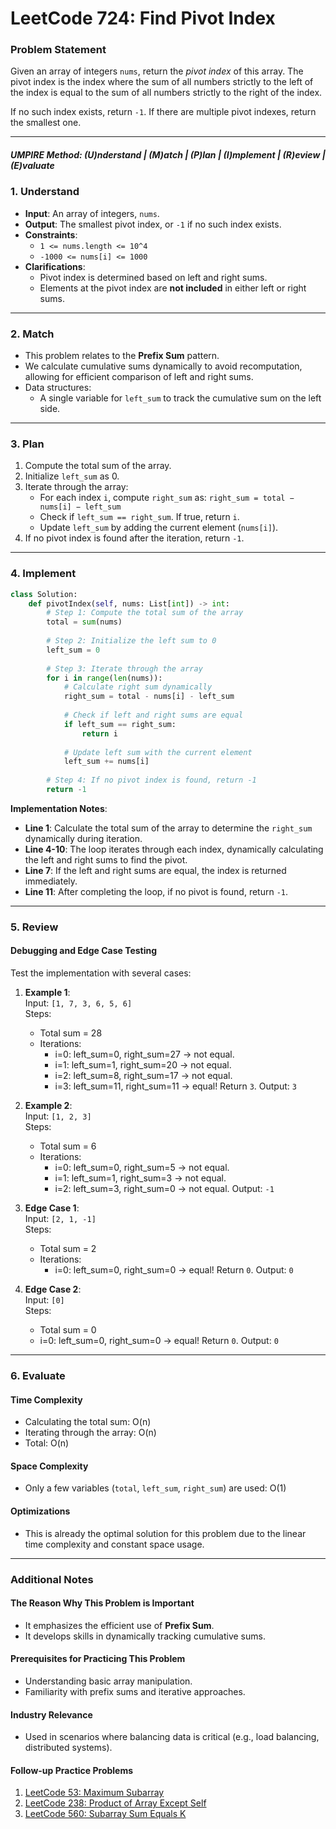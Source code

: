 
# LeetCode 724: Find Pivot Index

### **Problem Statement**

Given an array of integers `nums`, return the *pivot index* of this array. The pivot index is the index where the sum of all numbers strictly to the left of the index is equal to the sum of all numbers strictly to the right of the index.

If no such index exists, return `-1`. If there are multiple pivot indexes, return the smallest one.

---

##### UMPIRE Method: (U)nderstand | (M)atch | (P)lan | (I)mplement | (R)eview | (E)valuate

### **1. Understand**

- **Input**: An array of integers, `nums`.
- **Output**: The smallest pivot index, or `-1` if no such index exists.
- **Constraints**:
  - `1 <= nums.length <= 10^4`
  - `-1000 <= nums[i] <= 1000`
- **Clarifications**:
  - Pivot index is determined based on left and right sums.
  - Elements at the pivot index are **not included** in either left or right sums.

---

### **2. Match**

- This problem relates to the **Prefix Sum** pattern.
- We calculate cumulative sums dynamically to avoid recomputation, allowing for efficient comparison of left and right sums.
- Data structures:
  - A single variable for `left_sum` to track the cumulative sum on the left side.

---

### **3. Plan**

1. Compute the total sum of the array.
2. Initialize `left_sum` as 0.
3. Iterate through the array:
   - For each index `i`, compute `right_sum` as: ` right_sum = total − nums[i] − left_sum `
   - Check if `left_sum == right_sum`. If true, return `i`.
   - Update `left_sum` by adding the current element (`nums[i]`).
4. If no pivot index is found after the iteration, return `-1`.

---

### **4. Implement**

```python
class Solution:
    def pivotIndex(self, nums: List[int]) -> int:
        # Step 1: Compute the total sum of the array
        total = sum(nums)
        
        # Step 2: Initialize the left sum to 0
        left_sum = 0
        
        # Step 3: Iterate through the array
        for i in range(len(nums)):
            # Calculate right sum dynamically
            right_sum = total - nums[i] - left_sum
            
            # Check if left and right sums are equal
            if left_sum == right_sum:
                return i
            
            # Update left sum with the current element
            left_sum += nums[i]
        
        # Step 4: If no pivot index is found, return -1
        return -1
```

**Implementation Notes**:
- **Line 1**: Calculate the total sum of the array to determine the `right_sum` dynamically during iteration.
- **Line 4-10**: The loop iterates through each index, dynamically calculating the left and right sums to find the pivot.
- **Line 7**: If the left and right sums are equal, the index is returned immediately.
- **Line 11**: After completing the loop, if no pivot is found, return `-1`.

---

### **5. Review**

#### Debugging and Edge Case Testing

Test the implementation with several cases:

1. **Example 1**:  
   Input: `[1, 7, 3, 6, 5, 6]`  
   Steps:
   - Total sum = 28
   - Iterations:
     - i=0: left_sum=0, right_sum=27 → not equal.
     - i=1: left_sum=1, right_sum=20 → not equal.
     - i=2: left_sum=8, right_sum=17 → not equal.
     - i=3: left_sum=11, right_sum=11 → equal! Return `3`.
   Output: `3`

2. **Example 2**:  
   Input: `[1, 2, 3]`  
   Steps:
   - Total sum = 6
   - Iterations:
     - i=0: left_sum=0, right_sum=5 → not equal.
     - i=1: left_sum=1, right_sum=3 → not equal.
     - i=2: left_sum=3, right_sum=0 → not equal.
   Output: `-1`

3. **Edge Case 1**:  
   Input: `[2, 1, -1]`  
   Steps:
   - Total sum = 2
   - Iterations:
     - i=0: left_sum=0, right_sum=0 → equal! Return `0`.
   Output: `0`

4. **Edge Case 2**:  
   Input: `[0]`  
   Steps:
   - Total sum = 0
   - i=0: left_sum=0, right_sum=0 → equal! Return `0`.
   Output: `0`

---

### **6. Evaluate**

#### **Time Complexity**
- Calculating the total sum: O(n)
- Iterating through the array: O(n)
- Total: O(n)

#### **Space Complexity**
- Only a few variables (`total`, `left_sum`, `right_sum`) are used: O(1)

#### **Optimizations**
- This is already the optimal solution for this problem due to the linear time complexity and constant space usage.

---

### **Additional Notes**

#### **The Reason Why This Problem is Important**
- It emphasizes the efficient use of **Prefix Sum**.
- It develops skills in dynamically tracking cumulative sums.

#### **Prerequisites for Practicing This Problem**
- Understanding basic array manipulation.
- Familiarity with prefix sums and iterative approaches.

#### **Industry Relevance**
- Used in scenarios where balancing data is critical (e.g., load balancing, distributed systems).

#### **Follow-up Practice Problems**
1. [LeetCode 53: Maximum Subarray](https://leetcode.com/problems/maximum-subarray/)
2. [LeetCode 238: Product of Array Except Self](https://leetcode.com/problems/product-of-array-except-self/)
3. [LeetCode 560: Subarray Sum Equals K](https://leetcode.com/problems/subarray-sum-equals-k/)
